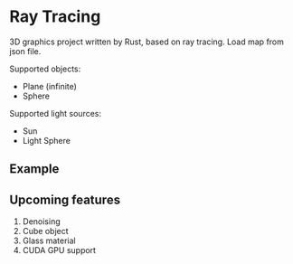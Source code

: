 # Ray Tracing

3D graphics project written by Rust, based on ray tracing.
Load map from json file.

Supported objects:
- Plane (infinite)
- Sphere

Supported light sources:
- Sun
- Light Sphere

## Example



## Upcoming features

1. Denoising
2. Cube object
3. Glass material
4. CUDA GPU support
